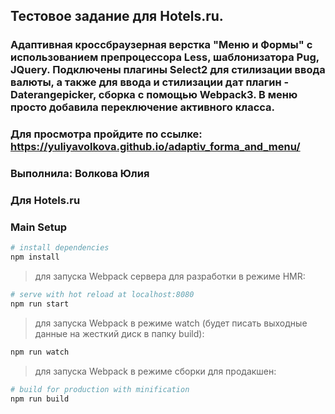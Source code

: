 ## Тестовое задание для Hotels.ru.
### Aдаптивная кроссбраузерная верстка "Mеню и Формы" с использованием препроцессора Less, шаблонизатора Pug, JQuery. Подключены плагины Select2 для стилизации ввода валюты, а также для ввода и стилизации дат плагин - Daterangepicker, сборка с помощью Webpack3. В меню просто добавила переключение активного класса.
### Для просмотра пройдите по ссылке: https://yuliyavolkova.github.io/adaptiv_forma_and_menu/
### **Выполнила**:  Волкова Юлия
### **Для Hotels.ru**

### Main Setup

``` bash
# install dependencies
npm install
```

> для запуска Webpack сервера для разработки в режиме HMR:

``` bash
# serve with hot reload at localhost:8080
npm run start
```

> для запуска Webpack в режиме watch (будет писать выходные данные на жесткий диск в папку build):

``` bash
npm run watch
```

> для запуска Webpack в режиме сборки для продакшен:

``` bash
# build for production with minification
npm run build
```
